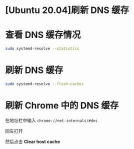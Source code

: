 # [Ubuntu 20.04]刷新 DNS 缓存

# 查看 DNS 缓存情况

```bash
sudo systemd-resolve --statistics
```

# 刷新 DNS 缓存

```bash
sudo systemd-resolve --flush-caches
```

# 刷新 Chrome 中的 DNS 缓存

在地址栏中输入 `chrome://net-internals/#dns`

回车打开

然后点击 **Clear host cache**

